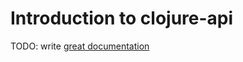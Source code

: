 # Introduction to clojure-api

TODO: write [great documentation](http://jacobian.org/writing/what-to-write/)
